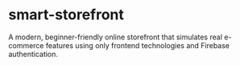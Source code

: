 # smart-storefront
A modern, beginner-friendly online storefront that simulates real e-commerce features using only frontend technologies and Firebase authentication.
